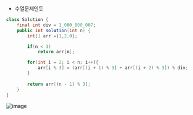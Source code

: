 * 수열문제인듯
```java
class Solution {
    final int div = 1_000_000_007;
    public int solution(int n) {
        int[] arr ={1,2,0};

        if(n < 3)
            return arr[n];

        for(int i = 2; i < n; i++){
            arr[i % 3] = (arr[(i + 1) % 3] + arr[(i + 2) % 3]) % div;
        }
        
        return arr[(n - 1) % 3];
    }
}
```
![image](https://user-images.githubusercontent.com/92290312/232289531-595a89b7-ce57-4be1-8ec4-d0c69766f568.png)
